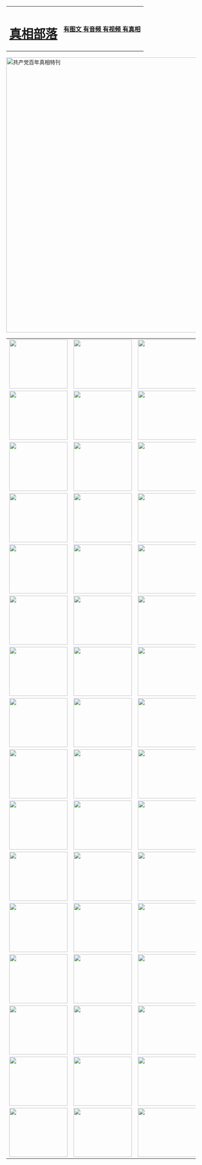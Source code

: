 <table>
<tr>

<td>
	<H1><a href="http://b27.ucctw.com/zx/">真相部落</a></H1>
</td>
<td>
	<H4><a href="http://b27.ucctw.com/zx/">有图文 有音频 有视频 有真相</a></H4>
</td>
</tr>
</table>

 <div ><a href="http://b27.ucctw.com/zx/bngcd/"><img src="http://b27.ucctw.com/zx/bngcd/gcdbnzx.jpg" width="730"  border="0" alt="共产党百年真相特刊"></a></div>

<table>
<tr>
	<td><a href="http://g63.ucctw.com/xtr/107/"><img  src ="http://g63.ucctw.com/pic/2017/02/107.jpg" width="155px" height="130px"></a></td>
	<td><a href="http://g63.ucctw.com/xtr/829/"><img src ="http://g63.ucctw.com/pic/2017/02/829.jpg" width="155px" height="130px"></a></td>
	<td><a href="http://g63.ucctw.com/xtr/69/"><img  src ="http://g63.ucctw.com/pic/2017/02/69.jpg" width="155px" height="130px"></a></td>
	<td><a href="http://g63.ucctw.com/xtr/99/"><img  src ="http://g63.ucctw.com/pic/2017/02/99.jpg" width="155px" height="130px"></a></td>
</tr>
<tr>
	<td><a href="http://g63.ucctw.com/xtr/40/"><img  src ="http://g63.ucctw.com/pic/2017/02/40.jpg" width="155px" height="130px"></a></td>
	<td><a href="http://g63.ucctw.com/xtr/20/"><img  src ="http://g63.ucctw.com/pic/2017/02/20.jpg" width="155px" height="130px"></a></td>
	<td><a href="http://g63.ucctw.com/xtr/81/"><img  src ="http://g63.ucctw.com/pic/2017/02/81.jpg" width="155px" height="130px"></a></td>
	<td><a href="http://g63.ucctw.com/xtr/2/"><img  src ="http://g63.ucctw.com/pic/2017/02/2.jpg" width="155px" height="130px"></a></td>
</tr>
<tr>
	<td><a href="http://g63.ucctw.com/xtr/86/"><img  src ="http://g63.ucctw.com/pic/2017/02/86.jpg" width="155px" height="130px"></a></td>
	<td><a href="http://g63.ucctw.com/xtr/109/"><img  src ="http://g63.ucctw.com/pic/2017/02/109.jpg" width="155px" height="130px"></a></td>
	<td><a href="http://g63.ucctw.com/xtr/1378/"><img  src ="http://g63.ucctw.com/pic/2017/02/1378.jpg" width="155px" height="130px"></a></td>
	<td><a href="http://g63.ucctw.com/xtr/57/"><img  src ="http://g63.ucctw.com/pic/2017/02/57.jpg" width="155px" height="130px"></a></td>
</tr>
<tr>
	<td><a href="http://g63.ucctw.com/xtr/1219/"><img  src ="http://g63.ucctw.com/pic/2017/02/1219.jpg" width="155px" height="130px"></a></td>
	<td><a href="http://g63.ucctw.com/xtr/1220/"><img  src ="http://g63.ucctw.com/pic/2017/02/1220.jpg" width="155px" height="130px"></a></td>
	<td><a href="http://g63.ucctw.com/xtr/1221/"><img  src ="http://g63.ucctw.com/pic/2017/02/1221.jpg" width="155px" height="130px"></a></td>
	<td><a href="http://g63.ucctw.com/xtr/51/"><img  src ="http://g63.ucctw.com/pic/2017/02/51.jpg" width="155px" height="130px"></a></td>
</tr>
<tr>
	<td><a href="http://g63.ucctw.com/xtr/1055/"><img  src ="http://g63.ucctw.com/pic/2017/02/1055.jpg" width="155px" height="130px"></a></td>
	<td><a href="http://g63.ucctw.com/xtr/611/"><img  src ="http://g63.ucctw.com/pic/2017/02/611.jpg" width="155px" height="130px"></a></td>
	<td><a href="http://g63.ucctw.com/xtr/1121/"><img  src ="http://g63.ucctw.com/pic/2017/02/1121.jpg" width="155px" height="130px"></a></td>
	<td><a href="http://g63.ucctw.com/xtr/610/"><img  src ="http://g63.ucctw.com/pic/2017/02/610.jpg" width="155px" height="130px"></a></td>
</tr>
<tr>
	<td><a href="http://g63.ucctw.com/xtr/1128/"><img  src ="http://g63.ucctw.com/pic/2017/02/1128.jpg" width="155px" height="130px"></a></td>
	<td><a href="http://g63.ucctw.com/xtr/1395/"><img  src ="http://g63.ucctw.com/pic/2017/02/1406.jpg" width="155px" height="130px"></a></td>
	<td><a href="http://g63.ucctw.com/xtr/1407/"><img  src ="http://g63.ucctw.com/pic/2017/02/1407.jpg" width="155px" height="130px"></a></td>
	<td><a href="http://g63.ucctw.com/xtr/934/"><img  src ="http://g63.ucctw.com/pic/2017/02/934.jpg" width="155px" height="130px"></a></td>
</tr>
<tr>
	<td><a href="http://g63.ucctw.com/xtr/641/"><img  src ="http://g63.ucctw.com/pic/2017/02/641.jpg" width="155px" height="130px"></a></td>
	<td><a href="http://g63.ucctw.com/xtr/949/"><img  src ="http://g63.ucctw.com/pic/2017/02/949.jpg" width="155px" height="130px"></a></td>
	<td><a href="http://g63.ucctw.com/xtr/112/"><img  src ="http://g63.ucctw.com/pic/2017/02/112.jpg" width="155px" height="130px"></a></td>
	<td><a href="http://g63.ucctw.com/xtr/812/"><img  src ="http://g63.ucctw.com/pic/2017/02/812.jpg" width="155px" height="130px"></a></td>
</tr>
<tr>
	<td><a href="http://g63.ucctw.com/xtr/103/"><img  src ="http://g63.ucctw.com/pic/2017/02/103.jpg" width="155px" height="130px"></a></td>
	<td><a href="http://g63.ucctw.com/xtr/3/"><img  src ="http://g63.ucctw.com/pic/2017/02/3.jpg" width="155px" height="130px"></a></td>
	<td><A href="http://g63.ucctw.com/mp4/zx/2015/11/Lkmtt.mp4" target="_blank" title="莲开满天庭"><img  src="http://g63.ucctw.com/pic/2015/11/Lkmtt3480_jssor.jpg"  width="155px" height="130px"></A></td>
	<td><A href="http://g63.ucctw.com/mp4/zx/2015/11/2013513.mp4" target="_blank" title="飞旋的法轮"><img  src="http://g63.ucctw.com/pic/2015/11/falun480_jssor.jpg"  width="155px" height="130px"></A></td>
</tr>
<tr>
	<td><A href="http://g63.ucctw.com/mp4/zx/2015/11/NYParade.mp4" target="_blank" title="2004年4月10日法轮功纽约大游行"><img  src="http://g63.ucctw.com/pic/2015/11/nyparade480_jssor.jpg"  width="155px" height="130px"></A></td>
	<td><A href="http://g63.ucctw.com/mp4/news617/2015/05/WEB_s28093.mp4" target="_blank" title="2015年世界法轮大法日特别报导"><img  src="http://g63.ucctw.com/pic/2015/11/p6752711a666997037_jssor.jpg"  width="155px" height="130px"></A></td>
	<td><A href="http://g63.ucctw.com/mp4/news829/2015/11/30211_326650.mp4" target="_blank" title="沧州绑架案连审四天 民众抹泪称审好人"><img  src="http://g63.ucctw.com/pic/2015/11/changzhou2480_jssor.jpg"  width="155px" height="130px"></A></td>
	<td><A href="http://g63.ucctw.com/mp4/mhph/2015/10/changzhou.mp4" target="_blank" title="沧州真相--狮城血泪"><img  src="http://g63.ucctw.com/pic/2015/11/changzhou480_jssor.jpg"  width="155px" height="130px"></A></td>
</tr>
<tr>
	<td><A href="http://g63.ucctw.com/mp4/mhjd/mhjd_55.mp4" target="_blank" title="正义律师与无罪辩护"><img  src="http://g63.ucctw.com/pic/2015/11/wzbh480_jssor.jpg"  width="155px" height="130px"></A></td>
	<td><A href="http://g63.ucctw.com/mp4/zx/2015/11/layerkcs.mp4" target="_blank" title="中国的良心--高智晟律师"><img  src="http://g63.ucctw.com/pic/2015/11/layerkcs2480_jssor.jpg"  width="155px" height="130px"></A></td>
	<td><A href="http://g63.ucctw.com/mp4/mhph/2015/10/szxl.mp4" target="_blank" title="神州血泪--北京、大庆、广东、哈尔滨"><img  src="http://g63.ucctw.com/pic/2015/11/szxl480_jssor.jpg"  width="155px" height="130px"></A></td>
	<td><A href="http://g63.ucctw.com/mp4/zx/2015/11/TangShanFFXS.mp4" target="_blank" title="真相纪录片：凤凰新生"><img  src="http://g63.ucctw.com/pic/2015/11/fhxs2480_jssor.jpg"  width="155px" height="130px"></A></td>
</tr>
<tr>
	<td><A href="http://g63.ucctw.com/mp4/zx/2015/11/jidong.mp4" target="_blank" title="冀东监狱的罪恶"><img  src="http://g63.ucctw.com/pic/2015/11/jidong480_jssor.jpg"  width="155px" height="130px"></A></td>
	<td><A href="http://g63.ucctw.com/mp4/mhph/2015/10/tangshan.mp4" target="_blank" title="凤凰血泪"><img  src="http://g63.ucctw.com/pic/2015/11/tangshan480_jssor.jpg"  width="155px" height="130px"></A>
					</div></td>
	<td>	<A href="http://g63.ucctw.com/mp4/mhph/2015/10/zfxtzxl.mp4" target="_blank" title="政法系统罪行录--唐山篇"><img  src="http://g63.ucctw.com/pic/2015/11/zfxtzxl480_jssor.jpg"  width="155px" height="130px"></A></td>
	<td><A href="http://g63.ucctw.com/mp4/mhph/2015/10/QDBG.mp4" target="_blank" title="青岛悲歌"><img  src="http://g63.ucctw.com/pic/2015/10/qdbg2480_jssor.jpg"  width="155px" height="130px"></A></td>
</tr>
<tr>
	<td><A href="http://g63.ucctw.com/mp4/mhph/2015/10/huludao.mp4" target="_blank" title="葫芦岛永恒的见证"><img  src="http://g63.ucctw.com/pic/2015/10/huludao480_jssor.jpg"  width="155px" height="130px"></A></td>
	<td><A href="http://g63.ucctw.com/mp4/mhph/2015/10/qbzx.mp4" target="_blank" title="湖畔泉边听真相-济南泉城的传奇"><img  src="http://g63.ucctw.com/pic/2015/10/hupan480_jssor.jpg"  width="155px" height="130px"></A></td>
	<td><A href="http://g63.ucctw.com/mp4/mhph/2015/10/baoding_dvd_v2.mp4" target="_blank" title="燕赵悲歌"><img  src="http://g63.ucctw.com/pic/2015/10/yzbg480_jssor.jpg"  width="155px" height="130px"></A></td>
	<td><A href="http://g63.ucctw.com/mp4/zx/2015/11/meihuashi_complete_ED2.0.mp4" target="_blank" title="梅花诗完整版"><img  src="http://g63.ucctw.com/pic/2015/11/mhs480_jssor.jpg"  width="155px" height="130px"></A></td>
</tr>
<tr>
	<td><A href="http://g63.ucctw.com/mp4/zx/2015/11/fengbei512k.mp4" target="_blank" title="丰碑"><img  src="http://g63.ucctw.com/pic/2015/11/fongbei480_jssor.jpg"  width="155px" height="130px"></A></td>
	<td><A href="http://g63.ucctw.com/mp4/zx/2015/11/fytdxComplete.mp4" target="_blank" title="风雨天地行全集"><img  src="http://g63.ucctw.com/pic/2015/11/fytdxWhite480_jssor.jpg"  width="155px" height="130px"></A></td>
	<td><A href="http://g63.ucctw.com/mp4/zx/2015/11/JianZheng.mp4" target="_blank" title="见证"><img  src="http://g63.ucctw.com/pic/2015/11/witness480_jssor.jpg"  width="155px" height="130px"></A></td>
	<td><A href="http://g63.ucctw.com/mp4/mhph/2015/10/hcym.mp4" target="_blank" title="红朝阴谋"><img  src="http://g63.ucctw.com/pic/2015/10/hcym480_jssor.jpg"  width="155px" height="130px"></A></td>
</tr>
<tr>
	<td><A href="http://g63.ucctw.com/mp4/zx/2015/11/zfzxPalV3.mp4" target="_blank" title="是自焚还是骗局"><img  src="http://g63.ucctw.com/pic/2015/11/zfzx4805_jssor.jpg"  width="155px" height="130px"></A></td>
	<td><A href="http://g63.ucctw.com/mp4/zx/2015/11/lsdspMsyTd.mp4" target="_blank" title="历史的审判"><img  src="http://g63.ucctw.com/pic/2015/11/lsdsp480_jssor.jpg"  width="155px" height="130px"></A></td>
	<td><A href="http://g63.ucctw.com/mp4/news886/2015/11/concat886.mp4" target="_blank" title="一周全球控告江泽民"><img  src="http://g63.ucctw.com/pic/2015/11/news886480_jssor.jpg"  width="155px" height="130px"></A></td>
	<td><A href="http://g63.ucctw.com/mp4/news1378/2014/08/CQSD_s0_e4_v2_i0-CQSD_4-video.mp4" target="_blank" title="欧洲的抉择"><img  src="http://g63.ucctw.com/pic/2015/11/p5143421a564166643-ss_jssor.jpg"  width="155px" height="130px"></A></td>
</tr>
<tr>
	<td><A href="http://g63.ucctw.com/mp4/zx/2015/11/hk20150720parade.mp4" target="_blank" title="港法轮功反迫害大游行 大陆游客震撼"><img  src="http://g63.ucctw.com/pic/2015/11/281098-ss_jssor.jpg"  width="155px" height="130px"></A></td>
	<td><A href="http://g63.ucctw.com/mp4/zx/2015/11/20150720hkParade512k.mp4" target="_blank" title="香港法轮功720游行声援诉江潮"><img  src="http://g63.ucctw.com/pic/2015/11/2015720parade480_jssor.jpg"  width="155px" height="130px"></A></td>
	<td><A href="http://g63.ucctw.com/mp4/zx/2015/11/hktdc512.mp4" target="_blank" title="香港退党潮"><img  src="http://g63.ucctw.com/pic/2015/11/hktdc480_jssor.jpg"  width="155px" height="130px"></A></td>
	<td><A href="http://g63.ucctw.com/mp4/news413/2015/11/concat413.mp4" target="_blank" title="本月退党精选"><img  src="http://g63.ucctw.com/pic/2015/11/tuidang480_jssor.jpg"  width="155px" height="130px"></A></td>
</tr>
<tr>
	<td><A href="http://g63.ucctw.com/mp4/news823/2015/11/TSZG_British_1_QA_A_TSZG-61-1_XinHaoNianZuoZh_P617180.mp4" target="_blank" title="辛灏年：纪念《九评共产党》发表十周年演讲"><img  src="http://g63.ucctw.com/pic/2015/11/xhn9p10480_jssor.jpg"  width="155px" height="130px"></A></td>
	<td><A href="http://g63.ucctw.com/mp4/news57/2015/11/JPGCD8.mp4" target="_blank" title="【九评之八】评中国共产党的邪教本质"><img  src="http://g63.ucctw.com/pic/2015/11/9pkcd8p480_jssor.jpg"  width="155px" height="130px"></A></td>
	<td><A href="http://g63.ucctw.com/mp4/other/kao.Chih.Sheng_story.mp4"  target="_blank" title="超越恐惧:高智晟的故事"				style="font-size:20px;"><img src="http://g63.ucctw.com/pic/2016/12/GZS201408070902.jpg"  width="155px" height="130px">
						</A></td>
	<td><A href="http://g63.ucctw.com/mp4/zx/2016/11/oh10yearsInv.mp4"  target="_blank" title="纪录片《活摘 十年调查》完整版" style="font-size:20px;"><img src="http://g63.ucctw.com/pic/2016/11/10yearsOHinv.jpg"  width="155px" height="130px">
						</A></td>
</tr>
</table>


